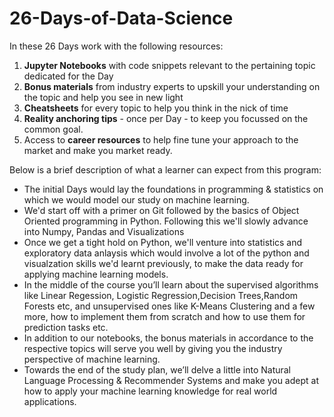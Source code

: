
# 26-Days-of-Data-Science

 
In these 26 Days work with the following resources:

1. **Jupyter Notebooks** with code snippets relevant to the pertaining topic dedicated for the Day
2. **Bonus materials** from industry experts to upskill your understanding on the topic and help you see in new light
3. **Cheatsheets** for every topic to help you think in the nick of time
4. **Reality anchoring tips** - once per Day - to keep you focussed on the common goal.
5. Access to **career resources** to help fine tune your approach to the market and make you market ready.

Below is a brief description of what a learner can expect from this program:

* The initial Days would lay the foundations in programming & statistics on which we would model our study on machine learning.
* We'd start off with a primer on Git followed by the basics of Object Oriented programming in Python. Following this we'll slowly advance into Numpy, Pandas and Visualizations
* Once we get a tight hold on Python, we'll venture into statistics and exploratory data anlaysis which would involve a lot of the python and visualzation skills we'd learnt previously, to make the data ready for applying machine learning models.
* In the middle of the course you’ll learn about the supervised algorithms like Linear Regession, Logistic Regression,Decision Trees,Random Forests etc, and unsupervised ones like K-Means Clustering and a few more, how to implement them from scratch and how to use them for prediction tasks etc.
* In addition to our notebooks, the bonus materials in accordance to the respective topics will serve you well by giving you the industry perspective of machine learning.
* Towards the end of the study plan, we’ll delve a little into Natural Language Processing & Recommender Systems and make you adept at how to apply your machine learning knowledge for real world applications.
  
